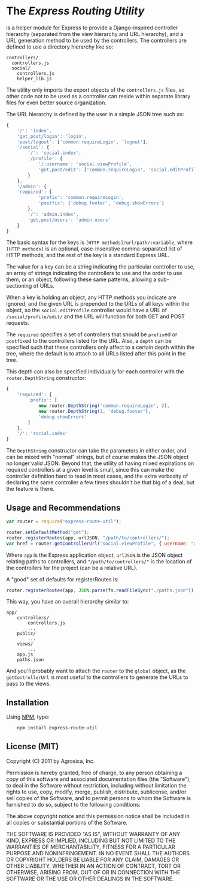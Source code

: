 # The *Express Routing Utility*
is a helper module for Express to provide a Django-inspired controller
hierarchy (separated from the view hierarchy and URL hierarchy), and a
URL generation method to be used by the controllers. The controllers are
defined to use a directory hierarchy like so:

    controllers/
      controllers.js
      social/
        controllers.js
        helper_lib.js

The utility only imports the export objects of the ``controllers.js``
files, so other code not to be used as a controller can reside within
separate library files for even better source organization.

The URL hierarchy is defined by the user in a simple JSON tree such as:

```js
{
    '/': 'index',
    'get,post/login': 'login',
    'post/logout': ['common.requireLogin', 'logout'],
    '/social': {
        '/': 'social.index',
        '/profile': {
            '/:username': 'social.viewProfile',
            'get,post/edit': ['common.requireLogin', 'social.editProfile']
        }
    },
    '/admin': {
	'required': {
            'prefix': 'common.requireLogin',
            'postfix': ['debug.footer', 'debug.showErrors']
        },
        '/': 'admin.index',
        'get,post/users': 'admin.users'
    }
}
```

The basic syntax for the keys is ``[HTTP methods]/url/path/:variable``, where
``[HTTP methods]`` is an optional, case-insenstive comma-separated list of
HTTP methods, and the rest of the key is a standard Express URL.

The value for a key can be a string indicating the particular controller to use,
an array of strings indicating the controllers to use and the order to use them,
or an object, following these same patterns, allowing a sub-sectioning of URLs.

When a key is holding an object, any HTTP methods you indicate are ignored, and
the given URL is prepended to the URLs of all keys within the object, so the
``social.editProfile`` controller would have a URL of ``/social/profile/edit/``
and the URL will function for both GET and POST requests.

The ``required`` specifies a set of controllers that should be ``prefix``ed or
``postfix``ed to the controllers listed for the URL. Also, a ``depth`` can be
specified such that these controllers only affect to a certain depth within the
tree, where the default is to attach to all URLs listed after this point in the
tree.

This depth can also be specified individually for each controller with the
``router.DepthString`` constructor:

```js
{
    'required': {
        'prefix': [
            new router.DepthString('common.requireLogin', 2),
            new router.DepthString(1, 'debug.footer'),
            'debug.showErrors'
        ]
    },
    '/': 'social.index'
}
```

The ``DepthString`` constructor can take the parameters in either order, and
can be mixed with "normal" strings, but of course makes the JSON object no
longer valid JSON. Beyond that, the utility of having mixed expirations on
required controllers at a given level is small, since this can make the
controller definition hard to read in most cases, and the extra verbosity of
declaring the same controller a few times shouldn't be that big of a deal, but
the feature is there.

## Usage and Recommendations

```js
var router = require("express-route-util");

router.setDefaultMethod("get");
router.registerRoutes(app, urlJSON, "/path/to/controllers/");
var href = router.getControllerUrl("social.viewProfile", { username: "dellis" });
```

Where ``app`` is the Express application object, ``urlJSON`` is the JSON
object relating paths to controllers, and ``"/path/to/controllers/"`` is
the location of the controllers for the project (can be a relative URL).

A "good" set of defaults for registerRoutes is:

```js
router.registerRoutes(app, JSON.parse(fs.readFileSync("./paths.json")), "./controllers");
```

This way, you have an overall hierarchy similar to:

    app/
        controllers/
            controllers.js
            ...
        public/
            ...
        views/
            ...
        app.js
        paths.json

And you'll probably want to attach the ``router`` to the ``global`` object,
as the ``getControllerUrl`` is most useful to the controllers to generate
the URLs to pass to the views.

## Installation

Using [NPM](http://www.npmjs.org), type:

```sh
    npm install express-route-util
```

## License (MIT)

Copyright (C) 2011 by Agrosica, Inc.

Permission is hereby granted, free of charge, to any person obtaining a copy
of this software and associated documentation files (the "Software"), to deal
in the Software without restriction, including without limitation the rights
to use, copy, modify, merge, publish, distribute, sublicense, and/or sell
copies of the Software, and to permit persons to whom the Software is
furnished to do so, subject to the following conditions:

The above copyright notice and this permission notice shall be included in
all copies or substantial portions of the Software.

THE SOFTWARE IS PROVIDED "AS IS", WITHOUT WARRANTY OF ANY KIND, EXPRESS OR
IMPLIED, INCLUDING BUT NOT LIMITED TO THE WARRANTIES OF MERCHANTABILITY,
FITNESS FOR A PARTICULAR PURPOSE AND NONINFRINGEMENT. IN NO EVENT SHALL THE
AUTHORS OR COPYRIGHT HOLDERS BE LIABLE FOR ANY CLAIM, DAMAGES OR OTHER
LIABILITY, WHETHER IN AN ACTION OF CONTRACT, TORT OR OTHERWISE, ARISING FROM,
OUT OF OR IN CONNECTION WITH THE SOFTWARE OR THE USE OR OTHER DEALINGS IN
THE SOFTWARE.

